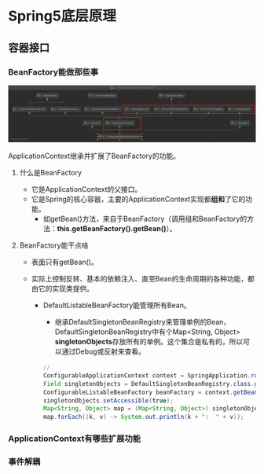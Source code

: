 # Spring5底层原理

## 容器接口

### BeanFactory能做那些事

![image-20220926224231922](images\image-20220926224231922.png)

ApplicationContext继承并扩展了BeanFactory的功能。



1. 什么是BeanFactory

   - 它是ApplicationContext的父接口。
   - 它是Spring的核心容器，主要的ApplicationContext实现都**组和**了它的功能。
     - 如getBean()方法，来自于BeanFactory（调用组和BeanFactory的方法：**this.getBeanFactory().getBean()**）。

2. BeanFactory能干点啥

   - 表面只有getBean()。

   - 实际上控制反转、基本的依赖注入、直至Bean的生命周期的各种功能，都由它的实现类提供。

     - DefaultListableBeanFactory能管理所有Bean。

       - 继承DefaultSingletonBeanRegistry来管理单例的Bean，DefaultSingletonBeanRegistry中有个Map<String, Object> **singletonObjects**存放所有的单例。这个集合是私有的，所以可以通过Debug或反射来查看。

       ```java
       // 
       ConfigurableApplicationContext context = SpringApplication.run(Application.class, args);
       Field singletonObjects = DefaultSingletonBeanRegistry.class.getDeclaredField("singletonObjects");
       ConfigurableListableBeanFactory beanFactory = context.getBeanFactory();
       singletonObjects.setAccessible(true);
       Map<String, Object> map = (Map<String, Object>) singletonObjects.get(beanFactory);
       map.forEach((k, v) -> System.out.println(k + ":  " + v));
       ```



### ApplicationContext有哪些扩展功能

### 事件解耦